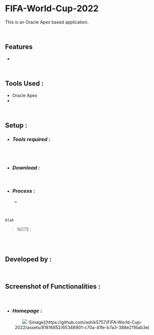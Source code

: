 # FIFA-World-Cup-2022
This is an Oracle Apex based application.


<br>

## Features

-	


<br>

## Tools Used :

- Oracle Apex
- 

<br>

## Setup :

- ### _Tools required_ :


<br>



<br>



- ### _Download :_
 



<br>

- ### _Process_ :

  - 



<br>


~~~
blah
~~~

> NOTE : 

<br>



<br>
  
## Developed by :



<br>


## Screenshot of Functionalities :

<br>

- ### _Homepage_ :



<p align="center" width="100%">
    <img src="https://github.com/ashik5757/FIFA-World-Cup-2022/assets/81816852/2491f0b7-ce59-480a-997b-37e7075944ea">
    ![image](https://github.com/ashik5757/FIFA-World-Cup-2022/assets/81816852/65348901-c70a-41fe-b7a3-388e2116ab3e)

</p>

<br>













[github-3]: https://github.com/ashik5757
[facebook-3]: https://www.facebook.com/ashik.rahman5757/
